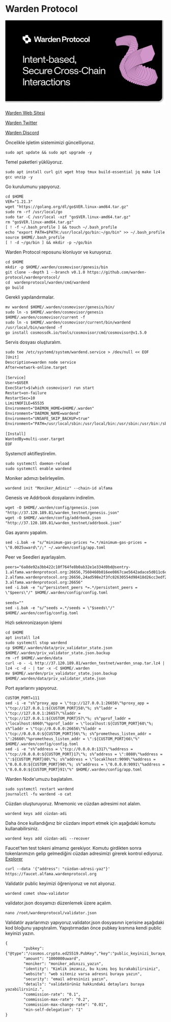 # Warden Protocol
<img src="https://github.com/hakandemirdev/Warden-Protocol/blob/ddc41a8575952abed29ddfdda98c121c8a5b526a/warden-preview.png" width="auto">

[Warden Web Sitesi](https://wardenprotocol.org) 

[Warden Twitter](https://twitter.com/wardenprotocol)

[Warden Discord](https://discord.com/invite/wardenprotocol)

Öncelikle işletim sistemimizi güncelliyoruz.
```
sudo apt update && sudo apt upgrade -y
```
Temel paketleri yüklüyoruz.
```
sudo apt install curl git wget htop tmux build-essential jq make lz4 gcc unzip -y
```
Go kurulumunu yapıyoruz.
```
cd $HOME
VER="1.21.3"
wget "https://golang.org/dl/go$VER.linux-amd64.tar.gz"
sudo rm -rf /usr/local/go
sudo tar -C /usr/local -xzf "go$VER.linux-amd64.tar.gz"
rm "go$VER.linux-amd64.tar.gz"
[ ! -f ~/.bash_profile ] && touch ~/.bash_profile
echo "export PATH=$PATH:/usr/local/go/bin:~/go/bin" >> ~/.bash_profile
source $HOME/.bash_profile
[ ! -d ~/go/bin ] && mkdir -p ~/go/bin
```
Warden Protocol reposunu klonluyor ve kuruyoruz.
```
cd $HOME
mkdir -p $HOME/.warden/cosmovisor/genesis/bin
git clone --depth 1 --branch v0.1.0 https://github.com/warden-protocol/wardenprotocol/
cd  wardenprotocol/warden/cmd/wardend
go build
```
Gerekli yapılandırmalar.
```
mv wardend $HOME/.warden/cosmovisor/genesis/bin/
sudo ln -s $HOME/.warden/cosmovisor/genesis $HOME/.warden/cosmovisor/current -f
sudo ln -s $HOME/.warden/cosmovisor/current/bin/wardend /usr/local/bin/wardend -f
go install cosmossdk.io/tools/cosmovisor/cmd/cosmovisor@v1.5.0

```
Servis dosyası oluşturalım.

```
sudo tee /etc/systemd/system/wardend.service > /dev/null << EOF
[Unit]
Description=warden node service
After=network-online.target

[Service]
User=$USER
ExecStart=$(which cosmovisor) run start
Restart=on-failure
RestartSec=10
LimitNOFILE=65535
Environment="DAEMON_HOME=$HOME/.warden"
Environment="DAEMON_NAME=wardend"
Environment="UNSAFE_SKIP_BACKUP=true"
Environment="PATH=/usr/local/sbin:/usr/local/bin:/usr/sbin:/usr/bin:/sbin:/bin:/usr/games:/usr/local/games:/snap/bin:$HOME/.warden/cosmovisor/current/bin"

[Install]
WantedBy=multi-user.target
EOF
```
Systemctl aktifleştirelim.
```
sudo systemctl daemon-reload
sudo systemctl enable wardend
```
Moniker adımızı belirleyelim.
```
wardend init "Moniker_Adiniz" --chain-id alfama
```
Genesis ve Addrbook dosyalarını indirelim.

```
wget -O $HOME/.warden/config/genesis.json "http://37.120.189.81/warden_testnet/genesis.json"
wget -O $HOME/.warden/config/addrbook.json "http://37.120.189.81/warden_testnet/addrbook.json"

```
Gas ayarını yapalım.
```
sed -i.bak -e "s/^minimum-gas-prices *=.*/minimum-gas-prices = \"0.0025uward\"/;" ~/.warden/config/app.toml

```
Peer ve Seedleri ayarlayalım.
```
peers="6a8de92a3bb422c10f764fe8b0ab32e1e334d0bd@sentry-1.alfama.wardenprotocol.org:26656,7560460b016ee0867cae5642adace5d011c6c0ae@sentry-2.alfama.wardenprotocol.org:26656,24ad598e2f3fc82630554d98418d26cc3edf28b9@sentry-3.alfama.wardenprotocol.org:26656"
sed -i.bak -e "s/^persistent_peers *=.*/persistent_peers = \"$peers\"/" $HOME/.warden/config/config.toml

seeds=""
sed -i.bak -e "s/^seeds =.*/seeds = \"$seeds\"/" $HOME/.warden/config/config.toml

```

Hızlı seknronizasyon işlemi
```
cd $HOME
apt install lz4
sudo systemctl stop wardend
cp $HOME/.warden/data/priv_validator_state.json $HOME/.warden/priv_validator_state.json.backup
rm -rf $HOME/.warden/data
curl -o - -L http://37.120.189.81/warden_testnet/warden_snap.tar.lz4 | lz4 -c -d - | tar -x -C $HOME/.warden
mv $HOME/.warden/priv_validator_state.json.backup $HOME/.warden/data/priv_validator_state.json
```
Port ayarlarını yapıyoruz.
```
CUSTOM_PORT=111
sed -i -e "s%^proxy_app = \"tcp://127.0.0.1:26658\"%proxy_app = \"tcp://127.0.0.1:${CUSTOM_PORT}58\"%; s%^laddr = \"tcp://127.0.0.1:26657\"%laddr = \"tcp://127.0.0.1:${CUSTOM_PORT}57\"%; s%^pprof_laddr = \"localhost:6060\"%pprof_laddr = \"localhost:${CUSTOM_PORT}60\"%; s%^laddr = \"tcp://0.0.0.0:26656\"%laddr = \"tcp://0.0.0.0:${CUSTOM_PORT}56\"%; s%^prometheus_listen_addr = \":26660\"%prometheus_listen_addr = \":${CUSTOM_PORT}66\"%" $HOME/.warden/config/config.toml
sed -i -e "s%^address = \"tcp://0.0.0.0:1317\"%address = \"tcp://0.0.0.0:${CUSTOM_PORT}17\"%; s%^address = \":8080\"%address = \":${CUSTOM_PORT}80\"%; s%^address = \"locaklhost:9090\"%address = \"0.0.0.0:${CUSTOM_PORT}90\"%; s%^address = \"0.0.0.0:9091\"%address = \"0.0.0.0:${CUSTOM_PORT}91\"%" $HOME/.warden/config/app.toml

```
Warden Node'umuzu başlatalım.
```
sudo systemctl restart wardend
journalctl -fu wardend -o cat

```
Cüzdan oluşturuyoruz. Mnemonic ve cüzdan adresimi not alalım.
```
wardend keys add cüzdan-adi
```
Daha önce kullandığınız bir cüzdanı import etmek için aşağıdaki komutu kullanabilirsiniz.
```
wardend keys add cüzdan-adi --recover
```
Faucet'ten test tokeni almamız gerekiyor.
Komutu girdikten sonra tokenlarımızın gelip gelmediğini cüzdan adresimizi girerek kontrol ediyoruz.
[Explorer](https://warden-explorer.paranorm.pro/warden/block)
```
curl --data '{"address": "cüzdan-adresi-yaz"}' https://faucet.alfama.wardenprotocol.org

```
Validatör public keyimizi öğreniyoruz ve not alıyoruz.
```
wardend comet show-validator
```
validator.json dosyamızı düzenlemek üzere açalım.
```
nano /root/wardenprotocol/validator.json
```
Validatör ayarlarımızı yapıyoruz.validator.json dosyasının içerisine aşağıdaki kod bloğunu yapıştıralım.
Yapıştırmadan önce pubkey kısmına kendi public keyinizi yazın.
```
{
        "pubkey": {"@type":"/cosmos.crypto.ed25519.PubKey","key":"public_keyinizi_buraya_yazin"},
        "amount": "1000000uward",
        "moniker": "moniker_adınızı_yazın",
        "identity": "Kimlik imzanız, bu kısmı boş bırakabilirsiniz",
        "website": "web siteniz varsa adresni buraya yazın",
        "security": "email adresinizi yazın",
        "details": "validatörünüz hakkındaki detayları buraya yazabilirsiniz.",
        "commission-rate": "0.1",
        "commission-max-rate": "0.2",
        "commission-max-change-rate": "0.01",
        "min-self-delegation": "1"
}

```

